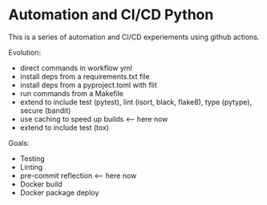 # Automation and CI/CD Python

This is a series of automation and CI/CD experiements using github actions.

Evolution:
-	direct commands in workflow yml
-	install deps from a requirements.txt file
-	install deps from a pyproject.toml with flit
-	run commands from a Makefile
-	extend to include test (pytest), lint (isort, black, flake8), type (pytype), secure (bandit)
-   use caching to speed up builds <-- here now
-	extend to include test (tox)

Goals:
-	Testing
-	Linting
-	pre-commit reflection <-- here now
-	Docker build
-	Docker package deploy
